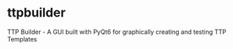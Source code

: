 # ttpbuilder
TTP Builder - A GUI built with PyQt6 for graphically creating and testing TTP Templates
